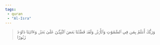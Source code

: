 ```yaml
---
tags: 
 - quran 
 - "Al-Isra"
---
```


> وَرَبُّكَ أَعۡلَمُ بِمَن فِي ٱلسَّمَٰوَٰتِ وَٱلۡأَرۡضِۗ وَلَقَدۡ فَضَّلۡنَا بَعۡضَ ٱلنَّبِيِّـۧنَ عَلَىٰ بَعۡضٖۖ وَءَاتَيۡنَا دَاوُۥدَ زَبُورٗا
